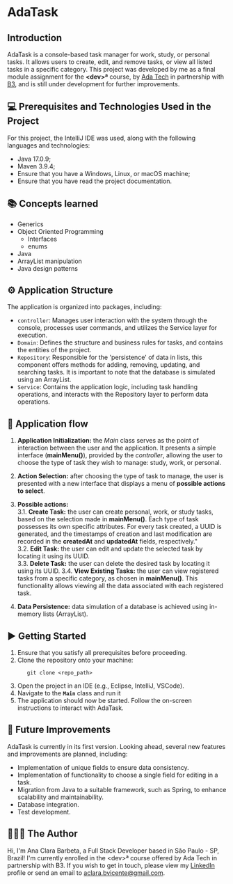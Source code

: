 # **AdaTask**

## Introduction
AdaTask is a console-based task manager for work, study, or personal tasks. It allows users to create, edit, and remove tasks, or view all listed tasks in a specific category.
This project was developed by me as a final module assignment for the **\<dev\>ª** course, by [Ada Tech](https://ada.tech/) in partnership with [B3](https://www.b3.com.br/pt_br/para-voce), and is still under development for further improvements.

## 💻 Prerequisites and Technologies Used in the Project
For this project, the IntelliJ IDE was used, along with the following languages and technologies:
- Java 17.0.9;
- Maven 3.9.4;
- Ensure that you have a Windows, Linux, or macOS machine;
- Ensure that you have read the project documentation.

## 📚 Concepts learned
- Generics
- Object Oriented Programming
    - Interfaces
    - enums
- Java
- ArrayList manipulation
- Java design patterns

## ⚙️ Application Structure
The application is organized into packages, including:
- `controller`: Manages user interaction with the system through the console, processes user commands, and utilizes the Service layer for execution.
- `Domain`: Defines the structure and business rules for tasks, and contains the entities of the project.
- `Repository`: Responsible for the 'persistence' of data in lists, this component offers methods for adding, removing, updating, and searching tasks. It is important to note that the database is simulated using an ArrayList.
- `Service`: Contains the application logic, including task handling operations, and interacts with the Repository layer to perform data operations.

## 🔁 Application flow
1. **Application Initialization:** the *Main* class serves as the point of interaction between the user and the application. It presents a simple interface (**mainMenu()**), provided by the *controller*, allowing the user to choose the type of task they wish to manage: study, work, or personal.
  
2. **Action Selection:** after choosing the type of task to manage, the user is presented with a new interface that displays a menu of **possible actions to select**.
  
3. **Possible actions:**  
3.1. **Create Task:** the user can create personal, work, or study tasks, based on the selection made in **mainMenu()**. Each type of task possesses its own specific attributes. For every task created, a UUID is generated, and the timestamps of creation and last modification are recorded in the **createdAt** and **updatedAt** fields, respectively."  
3.2. **Edit Task:** the user can edit and update the selected task by locating it using its UUID.  
3.3. **Delete Task:** the user can delete the desired task by locating it using its UUID.
3.4. **View Existing Tasks:** the user can view registered tasks from a specific category, as chosen in **mainMenu()**. This functionality allows viewing all the data associated with each registered task.  

4. **Data Persistence:** data simulation of a database is achieved using in-memory lists (ArrayList).

## ▶️ Getting Started
1. Ensure that you satisfy all prerequisites before proceeding.
2. Clone the repository onto your machine:
     ```
        git clone <repo_path>
     ```  
3. Open the project in an IDE (e.g., Eclipse, IntelliJ, VSCode).
4. Navigate to the **`Main`** class and run it
5. The application should now be started. Follow the on-screen instructions to interact with AdaTask.

## 🚩 Future Improvements
AdaTask is currently in its first version. Looking ahead, several new features and improvements are planned, including:
- Implementation of unique fields to ensure data consistency.
- Implementation of functionality to choose a single field for editing in a task.
- Migration from Java to a suitable framework, such as Spring, to enhance scalability and maintainability.
- Database integration.
- Test development.

## 🙋🏻‍♀️ The Author
Hi, I'm Ana Clara Barbeta, a Full Stack Developer based in São Paulo - SP, Brazil! I'm currently enrolled in the \<dev\>ª course offered by Ada Tech in partnership with B3. If you wish to get in touch, please view my [LinkedIn](https://www.linkedin.com/in/anaclara-barbeta/) profile or send an email to aclara.bvicente@gmail.com.
